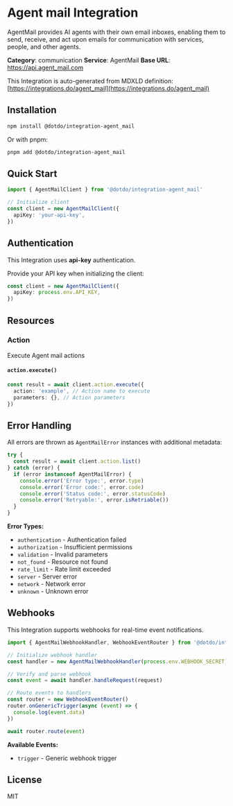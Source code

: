 # Agent mail Integration

AgentMail provides AI agents with their own email inboxes, enabling them to send, receive, and act upon emails for communication with services, people, and other agents.

**Category**: communication
**Service**: AgentMail
**Base URL**: https://api.agent_mail.com

This Integration is auto-generated from MDXLD definition: [https://integrations.do/agent_mail](https://integrations.do/agent_mail)

## Installation

```bash
npm install @dotdo/integration-agent_mail
```

Or with pnpm:

```bash
pnpm add @dotdo/integration-agent_mail
```

## Quick Start

```typescript
import { AgentMailClient } from '@dotdo/integration-agent_mail'

// Initialize client
const client = new AgentMailClient({
  apiKey: 'your-api-key',
})
```

## Authentication

This Integration uses **api-key** authentication.

Provide your API key when initializing the client:

```typescript
const client = new AgentMailClient({
  apiKey: process.env.API_KEY,
})
```

## Resources

### Action

Execute Agent mail actions

#### `action.execute()`

```typescript
const result = await client.action.execute({
  action: 'example', // Action name to execute
  parameters: {}, // Action parameters
})
```

## Error Handling

All errors are thrown as `AgentMailError` instances with additional metadata:

```typescript
try {
  const result = await client.action.list()
} catch (error) {
  if (error instanceof AgentMailError) {
    console.error('Error type:', error.type)
    console.error('Error code:', error.code)
    console.error('Status code:', error.statusCode)
    console.error('Retryable:', error.isRetriable())
  }
}
```

**Error Types:**

- `authentication` - Authentication failed
- `authorization` - Insufficient permissions
- `validation` - Invalid parameters
- `not_found` - Resource not found
- `rate_limit` - Rate limit exceeded
- `server` - Server error
- `network` - Network error
- `unknown` - Unknown error

## Webhooks

This Integration supports webhooks for real-time event notifications.

```typescript
import { AgentMailWebhookHandler, WebhookEventRouter } from '@dotdo/integration-agent_mail'

// Initialize webhook handler
const handler = new AgentMailWebhookHandler(process.env.WEBHOOK_SECRET)

// Verify and parse webhook
const event = await handler.handleRequest(request)

// Route events to handlers
const router = new WebhookEventRouter()
router.onGenericTrigger(async (event) => {
  console.log(event.data)
})

await router.route(event)
```

**Available Events:**

- `trigger` - Generic webhook trigger

## License

MIT
